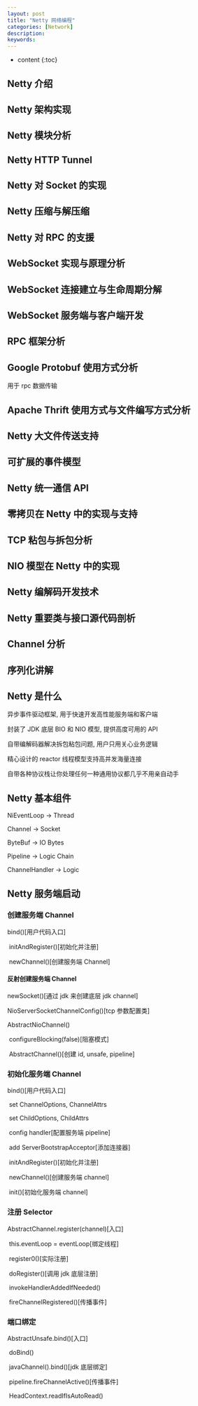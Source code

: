 ```yaml
---
layout: post
title: "Netty 网络编程"
categories: [Network]
description:
keywords:
---
```


* content
{:toc}


## Netty 介绍

## Netty 架构实现

## Netty 模块分析

## Netty HTTP Tunnel

## Netty 对 Socket 的实现

## Netty 压缩与解压缩

## Netty 对 RPC 的支援

## WebSocket 实现与原理分析

## WebSocket 连接建立与生命周期分解

## WebSocket 服务端与客户端开发

## RPC 框架分析

## Google Protobuf 使用方式分析 

用于 rpc 数据传输

## Apache Thrift 使用方式与文件编写方式分析

## Netty 大文件传送支持

## 可扩展的事件模型

## Netty 统一通信 API

## 零拷贝在 Netty 中的实现与支持

## TCP 粘包与拆包分析

## NIO 模型在 Netty 中的实现

## Netty 编解码开发技术

## Netty 重要类与接口源代码剖析

## Channel 分析

## 序列化讲解







## Netty 是什么

异步事件驱动框架, 用于快速开发高性能服务端和客户端

封装了 JDK 底层 BIO 和 NIO 模型, 提供高度可用的 API

自带编解码器解决拆包粘包问题, 用户只用关心业务逻辑

精心设计的 reactor 线程模型支持高并发海量连接

自带各种协议栈让你处理任何一种通用协议都几乎不用亲自动手



## Netty 基本组件

NiEventLoop -> Thread

Channel -> Socket

ByteBuf -> IO Bytes

Pipeline -> Logic Chain

ChannelHandler -> Logic



## Netty 服务端启动

### 创建服务端 Channel

bind()[用户代码入口]

​	initAndRegister()[初始化并注册]

​		newChannel()[创建服务端 Channel]

#### 反射创建服务端 Channel

newSocket()[通过 jdk 来创建底层 jdk channel]

NioServerSocketChannelConfig()[tcp 参数配置类]

AbstractNioChannel()

​	configureBlocking(false)[阻塞模式]

​	AbstractChannel()[创建 id, unsafe, pipeline]

### 初始化服务端 Channel

bind()[用户代码入口]

​	set ChannelOptions, ChannelAttrs

​	set ChildOptions, ChildAttrs

​	config handler[配置服务端 pipeline]

​	add ServerBootstrapAcceptor[添加连接器]



​	initAndRegister()[初始化并注册]

​		newChannel()[创建服务端 channel]

​		init()[初始化服务端 channel]

### 注册 Selector

AbstractChannel.register(channel)[入口]

​	this.eventLoop = eventLoop[绑定线程]

​	register0()[实际注册]

​		doRegister()[调用 jdk 底层注册]

​		invokeHandlerAddedIfNeeded()

​		fireChannelRegistered()[传播事件]

### 端口绑定

AbstractUnsafe.bind()[入口]

​	doBind()

​		javaChannel().bind()[jdk 底层绑定]

​	pipeline.fireChannelActive()[传播事件]

​		HeadContext.readIfIsAutoRead()

